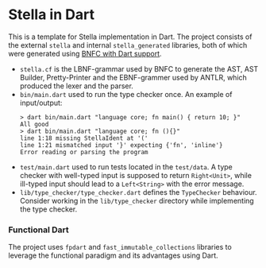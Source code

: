 # Stella in Dart

This is a template for Stella implementation in Dart. The project consists of the external `stella` and internal `stella_generated` libraries, both of which were generated using [BNFC with Dart support](https://github.com/xdkomel/bnfc-dart). 

- `stella.cf` is the LBNF-grammar used by BNFC to generate the AST, AST Builder, Pretty-Printer and the EBNF-grammer used by ANTLR, which produced the lexer and the parser.
- `bin/main.dart` used to run the type checker once. An example of input/output:
    ```
    > dart bin/main.dart "language core; fn main() { return 10; }"
    All good
    > dart bin/main.dart "language core; fn (){}"
    line 1:18 missing StellaIdent at '('
    line 1:21 mismatched input '}' expecting {'fn', 'inline'}
    Error reading or parsing the program
    ```
- `test/main.dart` used to run tests located in the `test/data`. A type checker with well-typed input is supposed to return `Right<Unit>`, while ill-typed input should lead to a `Left<String>` with the error message. 
- `lib/type_checker/type_checker.dart` defines the `TypeChecker` behaviour. Consider working in the `lib/type_checker` directory while implementing the type checker.

### Functional Dart

The project uses `fpdart` and `fast_immutable_collections` libraries to leverage the functional paradigm and its advantages using Dart.